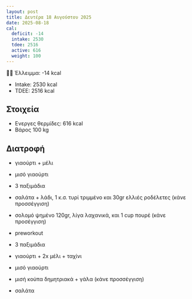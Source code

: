 ```yaml
---
layout: post
title: Δευτέρα 18 Αυγούστου 2025
date: 2025-08-18
cal:
  deficit: -14
  intake: 2530
  tdee: 2516
  active: 616
  weight: 100
---
```


👎🏻 Έλλειμμα: <span class="red">-14 kcal</span>

- Intake: 2530 kcal
- ΤDEE: 2516 kcal

## Στοιχεία

- Ενεργες θερμίδες: 616 kcal
- Βάρος 100 kg

## Διατροφή

- γιαούρτι + μέλι
- μισό γιαούρτι

- 3 παξιμάδια
- σαλάτα + λάδι, 1 κ.σ. τυρί τριμμένο και 30gr ελλιές ροδέλετες (κάνε προσσέγγιση)
- σολομό ψημένο 120gr, λίγα λαχανικά, και 1 cup πουρέ (κάνε προσέγγιση)

- preworkout

- 3 παξιμάδια
- γιαούρτι + 2x μέλι + ταχίνι
- μισό γιαούρτι
- μισή κούπα δημητριακά + γάλα (κάνε προσσέγγιση)
- σαλάτα

